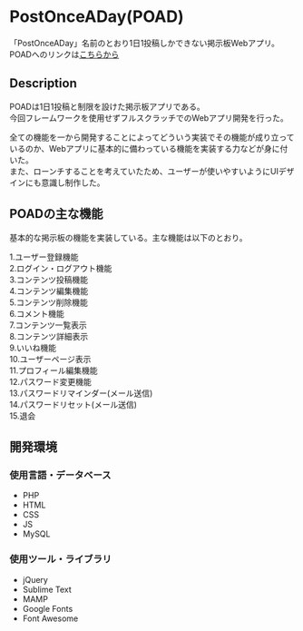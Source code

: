 PostOnceADay(POAD)
====================
「PostOnceADay」名前のとおり1日1投稿しかできない掲示板Webアプリ。  
POADへのリンクは<a href="https://poad.kanasann.com">こちらから</a>

## Description
POADは1日1投稿と制限を設けた掲示板アプリである。  
今回フレームワークを使用せずフルスクラッチでのWebアプリ開発を行った。  

全ての機能を一から開発することによってどういう実装でその機能が成り立っているのか、Webアプリに基本的に備わっている機能を実装する力などが身に付いた。  
また、ローンチすることを考えていたため、ユーザーが使いやすいようにUIデザインにも意識し制作した。  


## POADの主な機能
基本的な掲示板の機能を実装している。主な機能は以下のとおり。

1.ユーザー登録機能  
2.ログイン・ログアウト機能  
3.コンテンツ投稿機能  
4.コンテンツ編集機能  
5.コンテンツ削除機能  
6.コメント機能  
7.コンテンツ一覧表示  
8.コンテンツ詳細表示  
9.いいね機能  
10.ユーザーページ表示  
11.プロフィール編集機能  
12.パスワード変更機能  
13.パスワードリマインダー(メール送信)  
14.パスワードリセット(メール送信)  
15.退会  

## 開発環境
### 使用言語・データベース
* PHP
* HTML
* CSS
* JS
* MySQL

### 使用ツール・ライブラリ
* jQuery
* Sublime Text
* MAMP
* Google Fonts
* Font Awesome
